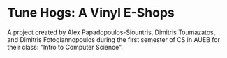 # Tune Hogs: A Vinyl E-Shops

A project created by Alex Papadopoulos-Siountris, Dimitris Toumazatos, and Dimitris Fotogiannopoulos during the first semester of CS in AUEB for their class: "Intro to Computer Science".